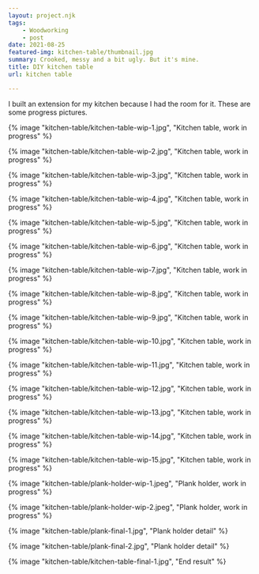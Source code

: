 ```yaml
---
layout: project.njk
tags: 
    - Woodworking
    - post
date: 2021-08-25
featured-img: kitchen-table/thumbnail.jpg
summary: Crooked, messy and a bit ugly. But it's mine.
title: DIY kitchen table
url: kitchen table

---
```


I built an extension for my kitchen because I had the room for it. These are some progress pictures.

{% image "kitchen-table/kitchen-table-wip-1.jpg", "Kitchen table, work in progress" %}

{% image "kitchen-table/kitchen-table-wip-2.jpg", "Kitchen table, work in progress" %}

{% image "kitchen-table/kitchen-table-wip-3.jpg", "Kitchen table, work in progress" %}

{% image "kitchen-table/kitchen-table-wip-4.jpg", "Kitchen table, work in progress" %}

{% image "kitchen-table/kitchen-table-wip-5.jpg", "Kitchen table, work in progress" %}

{% image "kitchen-table/kitchen-table-wip-6.jpg", "Kitchen table, work in progress" %}

{% image "kitchen-table/kitchen-table-wip-7.jpg", "Kitchen table, work in progress" %}

{% image "kitchen-table/kitchen-table-wip-8.jpg", "Kitchen table, work in progress" %}

{% image "kitchen-table/kitchen-table-wip-9.jpg", "Kitchen table, work in progress" %}

{% image "kitchen-table/kitchen-table-wip-10.jpg", "Kitchen table, work in progress" %}

{% image "kitchen-table/kitchen-table-wip-11.jpg", "Kitchen table, work in progress" %}

{% image "kitchen-table/kitchen-table-wip-12.jpg", "Kitchen table, work in progress" %}

{% image "kitchen-table/kitchen-table-wip-13.jpg", "Kitchen table, work in progress" %}

{% image "kitchen-table/kitchen-table-wip-14.jpg", "Kitchen table, work in progress" %}

{% image "kitchen-table/kitchen-table-wip-15.jpg", "Kitchen table, work in progress" %}

{% image "kitchen-table/plank-holder-wip-1.jpeg", "Plank holder, work in progress" %}

{% image "kitchen-table/plank-holder-wip-2.jpeg", "Plank holder, work in progress" %}

{% image "kitchen-table/plank-final-1.jpg", "Plank holder detail" %}

{% image "kitchen-table/plank-final-2.jpg", "Plank holder detail" %}

{% image "kitchen-table/kitchen-table-final-1.jpg", "End result" %}

